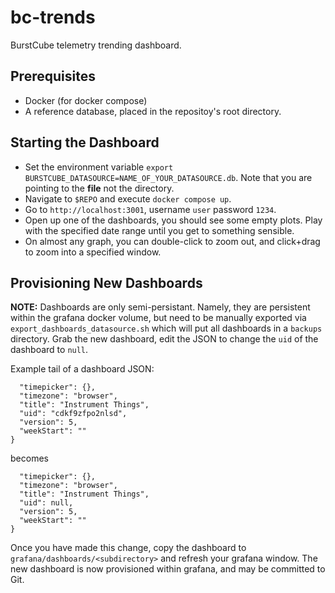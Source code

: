 # bc-trends
BurstCube telemetry trending dashboard. 

## Prerequisites
- Docker (for docker compose)
- A reference database, placed in the repositoy's root directory.

## Starting the Dashboard
- Set the environment variable `export BURSTCUBE_DATASOURCE=NAME_OF_YOUR_DATASOURCE.db`. Note that you are pointing to the **file** not the directory.  
- Navigate to `$REPO` and execute `docker compose up`. 
- Go to `http://localhost:3001`, username `user` password `1234`.
- Open up one of the dashboards, you should see some empty plots. Play with the specified date range until you get to something sensible.
- On almost any graph, you can double-click to zoom out, and click+drag to zoom into a specified window. 

## Provisioning New Dashboards

**NOTE:** Dashboards are only semi-persistant. 
Namely, they are persistent within the grafana docker volume, but need to be manually exported via `export_dashboards_datasource.sh` which will put all dashboards in a `backups` directory. 
Grab the new dashboard, edit the JSON to change the `uid` of the dashboard to `null`. 

Example tail of a dashboard JSON:
```
  "timepicker": {},
  "timezone": "browser",
  "title": "Instrument Things",
  "uid": "cdkf9zfpo2nlsd",
  "version": 5,
  "weekStart": ""
}
```
becomes
```
  "timepicker": {},
  "timezone": "browser",
  "title": "Instrument Things",
  "uid": null,
  "version": 5,
  "weekStart": ""
}
```

Once you have made this change, copy the dashboard to `grafana/dashboards/<subdirectory>` and refresh your grafana window. 
The new dashboard is now provisioned within grafana, and may be committed to Git. 
